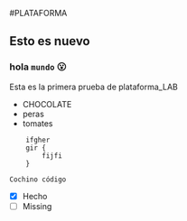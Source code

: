 #PLATAFORMA
## Esto es nuevo
### hola `mundo` :open_mouth:
Esta es la primera prueba de plataforma_LAB

* CHOCOLATE
* peras
* tomates

````
    ifgher
    gir {
        fijfi
    }
````
````
Cochino código

````
- [x] Hecho
- [ ] Missing
